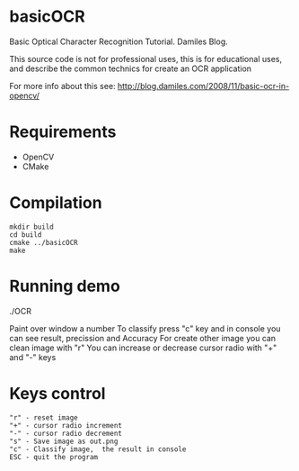 basicOCR
========

Basic Optical Character Recognition Tutorial. Damiles Blog.

This source code is not for professional uses,  this is for educational uses, and describe the common technics for create an OCR application

For more info about this see: http://blog.damiles.com/2008/11/basic-ocr-in-opencv/


Requirements
============

- OpenCV
- CMake

Compilation
===========

    mkdir build
    cd build
    cmake ../basicOCR
    make

Running demo
============

./OCR

Paint over window a number
To classify press "c" key and in console you can see result,  precission and Accuracy
For create other image you can clean image with "r"
You can increase or decrease cursor radio with "+" and "-" keys

Keys control
============

    "r" - reset image
    "+" - cursor radio increment
    "-" - cursor radio decrement
    "s" - Save image as out.png
    "c" - Classify image,  the result in console
    ESC - quit the program

